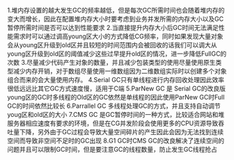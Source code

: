 1.堆内存设置的越大发生GC的频率越低，但是每次GC所需时间也会随着堆内存的变大而增长，因此在配置堆内存大小时要考虑到业务并发所需的内存大小以及GC暂停所需时间是否可以达到性能要求
2.当直接提升内存大小后GC时间无法满足性能需求时可以通过调高young区大小的方式降低CG频率，同时如果发现大量对象会从young区升级到old区并且较短的时间范围内会被回收的话我们可以调大从young区升级到old区的阈值减少这些过早提升old区的情况，进一步降低FullGC的次数
3.尽量减少代码产生对象的数量，并且减少包装类型的使用尽量使用原生类型减少内存开销，对于数组尽量使用一维数组因为二维数组实际时以创建多个对象组合而来的会大量使用内存。
4.Serial GC只有单线程进行内存回收处理因此效率很低远远比其它GC方式速度慢，适用于C端
5.ParNew GC 是 Serial GC的改良版young区的GC时多线程的Old区的GC依然是单线程的因此使用ParNew GC时Full GC的时间依然比较长
6.Parrallel GC 多线程处理GC的方式，并且支持自动调节youg区和old区的大小
7.CMS GC 是GC暂停时间的一种方式，比较适合网站和堆服务器相应速度有要求的环境，但是在CG并发阶段会使用更多的CPU资源导致吞吐量下降，另外由于GC过程会导致大量空间碎片的产生因此会因为无法找到连续空间而导致非空间不足时的GC出现
8.G1 GC时CMS GC的改良解决了连续空间的问题并且可以限制GC时间，但是要注意GC的线程数量，防止发生GC线程抢占
